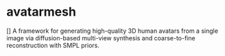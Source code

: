 # avatarmesh
[] A framework for generating high-quality 3D human avatars from a single image via diffusion-based multi-view synthesis and coarse-to-fine reconstruction with SMPL priors.
